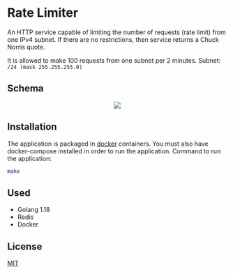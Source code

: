 # Rate Limiter

An HTTP service capable of limiting the number of requests (rate limit) from one IPv4 subnet. If there are no restrictions, then service returns a Chuck Norris quote.

It is allowed to make 100 requests from one subnet per 2 minutes. Subnet: `/24 (mask 255.255.255.0)`

## Schema
<p align="center" width="100%">
    <img src="https://i.ibb.co/Vv8PGmn/Untitled-Diagram-drawio.png"> 
</p>

## Installation

The application is packaged in [docker](https://www.docker.com/) containers. You must also have docker-compose installed in order to run the application. Command to run the application:

```bash
make
```

## Used

- Golang 1.18
- Redis
- Docker

## License
[MIT](https://choosealicense.com/licenses/mit/)
